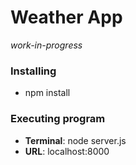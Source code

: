 # Weather App

*work-in-progress*

### Installing

* npm install

### Executing program

* **Terminal**: node server.js
* **URL**: localhost:8000
